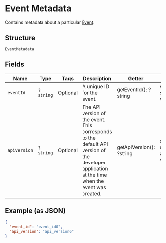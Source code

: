 
# Event Metadata

Contains metadata about a particular [Event](../../doc/models/event.md).

## Structure

`EventMetadata`

## Fields

| Name | Type | Tags | Description | Getter | Setter |
|  --- | --- | --- | --- | --- | --- |
| `eventId` | `?string` | Optional | A unique ID for the event. | getEventId(): ?string | setEventId(?string eventId): void |
| `apiVersion` | `?string` | Optional | The API version of the event. This corresponds to the default API version of the developer application at the time when the event was created. | getApiVersion(): ?string | setApiVersion(?string apiVersion): void |

## Example (as JSON)

```json
{
  "event_id": "event_id0",
  "api_version": "api_version6"
}
```

